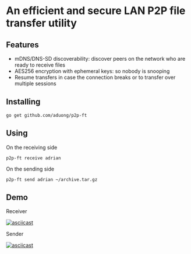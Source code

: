 # An efficient and secure LAN P2P file transfer utility

## Features

* mDNS/DNS-SD discoverability: discover peers on the network who are ready to receive files
* AES256 encryption with ephemeral keys: so nobody is snooping
* Resume transfers in case the connection breaks or to transfer over multiple sessions

## Installing

    go get github.com/aduong/p2p-ft

## Using

On the receiving side

    p2p-ft receive adrian

On the sending side

    p2p-ft send adrian ~/archive.tar.gz

## Demo

Receiver

[![asciicast](https://asciinema.org/a/d2b4qHdVEtZ6BIOygKTRFIzdC.png)](https://asciinema.org/a/d2b4qHdVEtZ6BIOygKTRFIzdC)

Sender

[![asciicast](https://asciinema.org/a/NI1XWS8UExQU65i3f9euKlI4t.png)](https://asciinema.org/a/NI1XWS8UExQU65i3f9euKlI4t)

